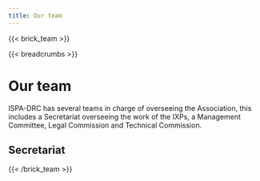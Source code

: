 ```yaml
---
title: Our team
---
```

{{< brick_team >}}

{{< breadcrumbs >}}

# Our team

ISPA-DRC has several teams in charge of overseeing the Association, this includes a Secretariat overseeing the work of the IXPs, a Management Committee, Legal Commission and Technical Commission.

## Secretariat
{{< /brick_team >}}